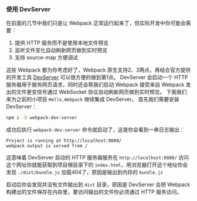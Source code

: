 ### 使用 DevServer
在前面的几节中我们只是让 Webpack 正常运行起来了，但实际开发中你可能会需要：
1. 提供 HTTP 服务而不是使用本地文件预览
2. 监听文件变化自动刷新网页做到实时预览
3. 支持 source-map 方便调试

这些 Webpack 都为你考虑好了，Webpack 原生支持2、3两点，再结合官方提供的开发工具 [DevServer](https://webpack.js.org/configuration/dev-server/) 可以很方便的做到第1点。
DevServer 会启动一个 HTTP 服务器用于服务网页请求，同时还会帮我们启动 Webpack 接受来自 Webpack 发出的文件更变信号通过 WebSocket 协议自动刷新网页做到实时预览。
下面我们来为之前的小项目 `Hello,Webpack` 继续集成 DevServer。
首先我们需要安装 DevServer：
```bash
npm i -D webpack-dev-server
```
成功后执行 `webpack-dev-server` 命令就启动了，这是你会看到一串日志输出：
```
Project is running at http://localhost:8080/
webpack output is served from /
```
这意味着 DevServer 启动的 HTTP 服务器服务在 `http://localhost:8080/` 访问这个网址你就能获取到项目根目录下的 `index.html`，用浏览器打开这个地址你会发现 `./dist/bundle.js` 加载404了，原因是输出到内存的 `bundle.js`

启动后你会发现并没有文件输出到 `dist` 目录，原因是 DevServer 会把 Webpack 构建出的文件保存在内存里，要访问输出的文件你必须通过 HTTP 服务访问。